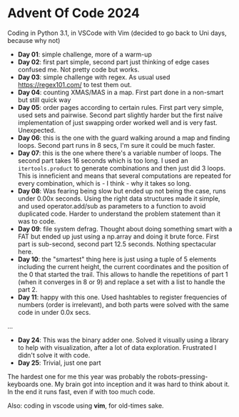 # Advent Of Code 2024

Coding in Python 3.1, in VSCode with Vim (decided to go back to Uni days, because why not)

- **Day 01**: simple challenge, more of a warm-up
- **Day 02**: first part simple, second part just thinking of edge cases confused me. Not pretty code but works.
- **Day 03**: simple challenge with regex. As usual used https://regex101.com/ to test them out.
- **Day 04**: counting XMAS/MAS in a map. First part done in a non-smart but still quick way
- **Day 05**: order pages according to certain rules. First part very simple, used sets and pairwise. Second part slightly harder but the first naïve implementation of just swapping order worked well and is very fast. Unexpected.
- **Day 06**: this is the one with the guard walking around a map and finding loops. Second part runs in 8 secs, I'm sure it could be much faster.
- **Day 07**: this is the one where there's a variable number of loops. The second part takes 16 seconds which is too long. I used an `itertools.product` to generate combinations and then just did 3 loops. This is inneficient and means that several computations are repeated for every combination, which is - I think - why it takes so long.
- **Day 08**: Was fearing being slow but ended up not being the case, runs under 0.00x seconds. Using the right data structures made it simple, and used operator.add/sub as parameters to a function to avoid duplicated code. Harder to understand the problem statement than it was to code.
- **Day 09**: file system defrag. Thought about doing something smart with a FAT but ended up just using a np.array and doing it brute force. First part is sub-second, second part 12.5 seconds. Nothing spectacular here.
- **Day 10**: the "smartest" thing here is just using a tuple of 5 elements including the current height, the current coordinates and the position of the 0 that started the trail. This allows to handle the repetitions of part 1 (when it converges in 8 or 9) and replace a set with a list to handle the part 2.
- **Day 11**: happy with this one. Used hashtables to register frequencies of numbers (order is irrelevant), and both parts were solved with the same code in under 0.0x secs.

...

- **Day 24**: This was the binary adder one. Solved it visually using a library to help with visualization, after a lot of data exploration. Frustrated I didn't solve it with code.
- **Day 25**: Trivial, just one part

The hardest one for me this year was probably the robots-pressing-keyboards one. My brain got into inception and it was hard to think about it. In the end it runs fast, even if with too much code.

Also: coding in vscode using **vim**, for old-times sake.